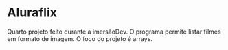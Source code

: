 # Aluraflix
Quarto projeto feito durante a imersãoDev. O programa permite listar filmes em formato de imagem. O foco do projeto é arrays.
